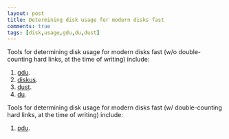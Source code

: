 ```yaml
---
layout: post
title: Determining disk usage for modern disks fast
comments: true
tags: [disk,usage,gdu,du,dust]
---
```


Tools for determining disk usage for modern disks fast (w/o double-counting hard links, at the time of writing) include:

1. [gdu](https://github.com/dundee/gdu).
2. [diskus](https://github.com/sharkdp/diskus).
3. [dust](https://github.com/bootandy/dust).
4. [du](https://www.man7.org/linux/man-pages/man1/du.1.html).

Tools for determining disk usage for modern disks fast (w/ double-counting hard links, at the time of writing) include:

1. [pdu](https://github.com/KSXGitHub/parallel-disk-usage).
